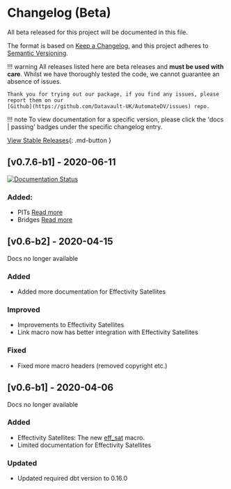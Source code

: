 # Changelog (Beta)
All beta released for this project will be documented in this file.

The format is based on [Keep a Changelog](https://keepachangelog.com/en/1.0.0/),
and this project adheres to [Semantic Versioning](https://semver.org/spec/v2.0.0.html).

!!! warning
    All releases listed here are beta releases and **must be used with care**. 
    Whilst we have thoroughly tested the code, we cannot guarantee an absence of issues. 
    
    Thank you for trying out our package, if you find any issues, please report them on our 
    [Github](https://github.com/Datavault-UK/AutomateDV/issues) repo.

!!! note
    To view documentation for a specific version, please click the 'docs | passing' badges under the specific changelog entry. 

[View Stable Releases](index.md){: .md-button }


## [v0.7.6-b1] - 2020-06-11
[![Documentation Status](https://readthedocs.org/projects/AutomateDV/badge/?version=v0.7.6-b1)](https://AutomateDV.readthedocs.io/en/v0.7.6-b1/?badge=v0.7.6-b1)

### Added:
- PITs [Read more](https://AutomateDV.readthedocs.io/en/v0.7.6-b1/tutorial/tut_point_in_time/)
- Bridges [Read more](https://AutomateDV.readthedocs.io/en/v0.7.6-b1/tutorial/tut_bridges/)

## [v0.6-b2] - 2020-04-15

Docs no longer available

### Added
- Added more documentation for Effectivity Satellites

### Improved
- Improvements to Effectivity Satellites
- Link macro now has better integration with Effectivity Satellites 

### Fixed
- Fixed more macro headers (removed copyright etc.)

## [v0.6-b1] - 2020-04-06

Docs no longer available

### Added

- Effectivity Satellites: The new [eff_sat](../macros/index.md#eff_sat) macro.
- Limited documentation for Effectivity Satellites

### Updated
- Updated required dbt version to 0.16.0